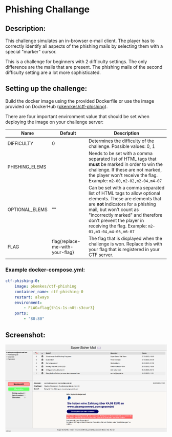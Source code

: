 # Phishing Challange

## Description:

This challenge simulates an in-browser e-mail client. The player has to correctly identify all aspects of the phishing mails by selecting them with a special "marker" cursor.

This is a challenge for beginners with 2 difficulty settings. The only difference are the mails that are present. The phishing mails of the second difficulty setting are a lot more sophisticated.

## Setting up the challenge:

Build the docker image using the provided Dockerfile or use the image provided on DockerHub ([pkemkes/ctf-phishing](https://hub.docker.com/repository/docker/pkemkes/ctf-phishing/general)).

There are four important environment value that should be set when deploying the image on your challenge server:

| Name | Default | Description |
|--------|--------|---|
| DIFFICULTY | 0 | Determines the difficulty of the challenge. Possible values: 0, 1 |
| PHISHING_ELEMS | | Needs to be set with a comma separated list of HTML tags that **must** be marked in order to win the challenge. If these are not marked, the player won't receive the flag. Example: `m2-00,m2-02,m2-04,m4-07` |
| OPTIONAL_ELEMS | "" | Can be set with a comma separated list of HTML tags to allow optional elements. These are elements that are **not** indicators for a phishing mail, but won't count as "incorrectly marked" and therefore don't prevent the player in receiving the flag. Example: `m2-01,m3-04,m4-05,m6-07` |
| FLAG | flag{replace-me-with-your-flag} | The flag that is displayed when the challenge is won. Replace this with your flag that is registered in your CTF server. |

### Example docker-compose.yml:

```yaml
ctf-phishing-0:
    image: pkemkes/ctf-phishing
    container_name: ctf-phishing-0
    restart: always
    environment:
        - FLAG=flag{th1s-1s-n0t-s3cur3}
    ports:
        - "80:80"
```

## Screenshot:

<img src="./assets/screenshot.png" alt="screenshot.png" width="800"/>